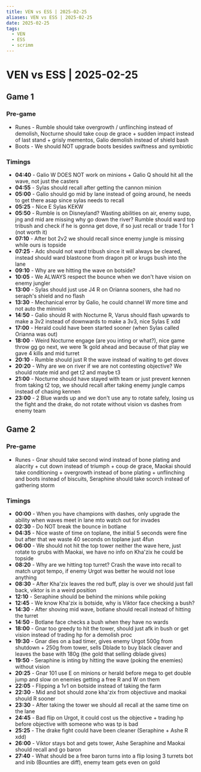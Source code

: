 ```yaml
---
title: VEN vs ESS | 2025-02-25
aliases: VEN vs ESS | 2025-02-25
date: 2025-02-25
tags:
  - VEN
  - ESS
  - scrimm
---
```


# VEN vs ESS | 2025-02-25

## Game 1

### Pre-game

- Runes - Rumble should take overgrowth / unflinching instead of demolish, Nocturne should take coup de grace + sudden impact instead of last stand + grisly mementos, Galio demolish instead of shield bash
- Boots - We should NOT upgrade boots besides swiftness and symbiotic

### Timings

- **04:40** - Galio W DOES NOT work on minions + Galio Q should hit all the wave, not just the casters
- **04:55** - Sylas should recall after getting the cannon minion
- **05:00** - Galio should go mid by lane instead of going around, he needs to get there asap since sylas needs to recall
- **05:25** - Nice E Sylas KEKW
- **05:50** - Rumble is on Disneyland? Wasting abilities on air, enemy supp, jng and mid are missing why go down the river? Rumble should ward top tribush and check if he is gonna get dove, if so just recall or trade 1 for 1 (not worth it)
- **07:10** - After bot 2v2 we should recall since enemy jungle is missing while ours is topside
- **07:25** - Adc should not ward tribush since it will always be cleared, instead should ward blastcone from dragon pit or krugs bush into the lane
- **09:10** - Why are we hitting the wave on botside?
- **10:05** - We ALWAYS respect the bounce when we don't have vision on enemy jungler
- **13:00** - Sylas should just use J4 R on Orianna sooners, she had no seraph's shield and no flash
- **13:30** - Mechanical error by Galio, he could channel W more time and not auto the minnion
- **14:50** - Galio should R with Nocturne R, Varus should flash upwards to make a 3v2 instead of downwards to make a 3v3, nice Sylas E xdd
- **17:00** - Herald could have been started sooner (when Sylas called Orianna was out)
- **18:00** - Weird Nocturne engage (are you inting or what?), nice game throw gg go next, we were 1k gold ahead and because of that play we gave 4 kills and mid turret
- **20:10** - Rumble should just R the wave instead of waiting to get dovex
- **20:20** - Why are we on river if we are not contesting objective? We should rotate mid and get t2 and maybe t3
- **21:00** - Nocturne should have stayed with team or just prevent kennen from taking t2 top, we should recall after taking enemy jungle camps instead of chasing kennen
- **23:00** - 2 Blue wards up and we don't use any to rotate safely, losing us the fight and the drake, do not rotate without vision vs dashes from enemy team

## Game 2

### Pre-game

- Runes - Gnar should take second wind instead of bone plating and alacrity + cut down instead of triumph + coup de grace, Maokai should take conditioning + overgrowth instead of bone plating + unflinching and boots instead of biscuits, Seraphine should take scorch instead of gathering storm

### Timings

- **00:00** - When you have champions with dashes, only upgrade the ability when waves meet in lane mto watch out for invades
- **02:30** - Do NOT break the bounce in botlane
- **04:35** - Nice waste of time on toplane, the initial 5 seconds were fine but after that we waste 40 seconds on toplane just 4fun
- **06:00** - We should not hit the top tower neither the wave here, just rotate to grubs with Maokai, we have no info on Kha'zix he could be topside
- **08:20** - Why are we hitting top turret? Crash the wave into recall to match urgot tempo, if enemy Urgot was better he would not lose anything
- **08:30** - After Kha'zix leaves the red buff, play is over we should just fall back, viktor is in a weird position
- **12:10** - Seraphine should be behind the minions while poking
- **12:45** - We know Kha'zix is botside, why is Viktor face checking a bush?
- **14:30** - After shoving mid wave, botlane should recall instead of hitting the turret
- **14:50** - Botlane face checks a bush when they have no wards
- **18:00** - Gnar too greedy to hit the tower, should just afk in bush or get vision instead of trading hp for a demolish proc
- **19:30** - Gnar dies on a bad timer, gives enemy Urgot 500g from shutdown + 250g from tower, sells Dblade to buy black cleaver and leaves the base with 180g (the gold that selling dblade gives)
- **19:50** - Seraphine is inting by hitting the wave (poking the enemies) without vision
- **20:25** - Gnar 101 use E on minions or herald before mega to get double jump and slow on enemies getting a free R and W on them
- **22:05** - Flipping a 1v1 on botside instead of taking the farm
- **22:30** - Mid and bot should zone kha'zix from objectiuve and maokai should R sooner
- **23:30** - After taking the tower we should all recall at the same time on the lane
- **24:45** - Bad flip on Urgot, it could cost us the objective + trading hp before objective with someone who was tp is bad
- **25:25** - The drake fight could have been cleaner (Seraphine + Ashe R xdd)
- **26:00** - Viktor stays bot and gets tower, Ashe Seraphine and Maokai should recall and go baron
- **27:40** - What should be a free baron turns into a flip losing 3 turrets bot and inib (Bounties are diff), enemy team gets even on gold
